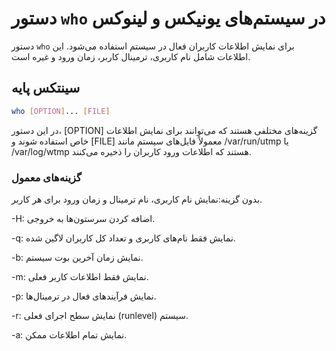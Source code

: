 # دستور `who` در سیستم‌های یونیکس و لینوکس

دستور `who` برای نمایش اطلاعات کاربران فعال در سیستم استفاده می‌شود. این اطلاعات شامل نام کاربری، ترمینال کاربر، زمان ورود و غیره است.

## سینتکس پایه

```bash
who [OPTION]... [FILE]
```
در این دستور، [OPTION] گزینه‌های مختلفی هستند که می‌توانند برای نمایش اطلاعات خاص استفاده شوند و [FILE] معمولاً فایل‌های سیستم مانند /var/run/utmp یا /var/log/wtmp هستند که اطلاعات ورود کاربران را ذخیره می‌کنند.

### گزینه‌های معمول

بدون گزینه:نمایش نام کاربری، نام ترمینال و زمان ورود برای هر کاربر.

-H: اضافه کردن سرستون‌ها به خروجی.

-q: نمایش فقط نام‌های کاربری و تعداد کل کاربران لاگین شده.

-b: نمایش زمان آخرین بوت سیستم.

-m: نمایش فقط اطلاعات کاربر فعلی.

-p: نمایش فرآیندهای فعال در ترمینال‌ها.

-r: نمایش سطح اجرای فعلی (runlevel) سیستم.

-a: نمایش تمام اطلاعات ممکن.

